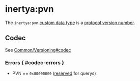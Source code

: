 # inertya:pvn

The `inertya:pvn` [custom data type] is a [protocol version number].

[custom data type]: ../../features/custom-data.md
[protocol version number]: ../../../common/versioning.md


## Codec

See [Common/Versioning#codec](../../../common/versioning.md#codec)

### Errors { #codec-errors }
- PVN == `0x00000000` ([reserved] for querys)

[reserved]: ../../../common/versioning.md#special-pvns
